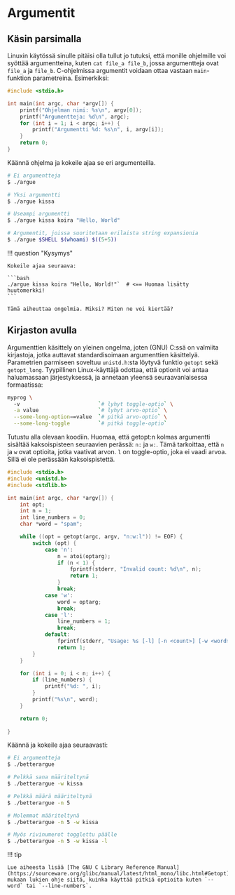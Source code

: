 # Argumentit

## Käsin parsimalla

Linuxin käytössä sinulle pitäisi olla tullut jo tutuksi, että monille ohjelmille voi syöttää argumentteina, kuten `cat file_a file_b`, jossa argumentteja ovat `file_a` ja `file_b`. C-ohjelmissa argumentit voidaan ottaa vastaan `main`-funktion parametreina. Esimerkiksi:

```c title="argue.c"
#include <stdio.h>

int main(int argc, char *argv[]) {
    printf("Ohjelman nimi: %s\n", argv[0]);
    printf("Argumentteja: %d\n", argc);
    for (int i = 1; i < argc; i++) {
        printf("Argumentti %d: %s\n", i, argv[i]);
    }
    return 0;
}
```

Käännä ohjelma ja kokeile ajaa se eri argumenteilla.

```bash
# Ei argumentteja
$ ./argue

# Yksi argumentti
$ ./argue kissa

# Useampi argumentti
$ ./argue kissa koira "Hello, World"

# Argumentit, joissa suoritetaan erilaista string expansionia
$ ./argue $SHELL $(whoami) $((5+5))
```

!!! question "Kysymys"

    Kokeile ajaa seuraava: 
    
    ```bash
    ./argue kissa koira "Hello, World!"`  # <== Huomaa lisätty huutomerkki! 
    ```
    
    Tämä aiheuttaa ongelmia. Miksi? Miten ne voi kiertää?

## Kirjaston avulla

Argumenttien käsittely on yleinen ongelma, joten (GNU) C:ssä on valmiita kirjastoja, jotka auttavat standardisoimaan argumenttien käsittelyä. Parametrien parmiseen soveltuu `unistd.h`:sta löytyvä funktio `getopt` sekä `getopt_long`. Tyypillinen Linux-käyttäjä odottaa, että optionit voi antaa haluamassaan järjestyksessä, ja annetaan yleensä seuraavanlaisessa formaatissa: 

```bash
myprog \ 
  -v                         `# lyhyt toggle-optio` \
  -a value                   `# lyhyt arvo-optio` \
  --some-long-option==value  `# pitkä arvo-optio` \
  --some-long-toggle         `# pitkä toggle-optio`
```

Tutustu alla olevaan koodiin. Huomaa, että getopt:n kolmas argumentti sisältää kaksoispisteen seuraavien perässä: `n:` ja `w:`. Tämä tarkoittaa, että `n` ja `w` ovat optioita, jotka vaativat arvon. `l` on toggle-optio, joka ei vaadi arvoa. Sillä ei ole perässään kaksoispistettä.

```c title="betterargue.c"
#include <stdio.h>
#include <unistd.h>
#include <stdlib.h>

int main(int argc, char *argv[]) {
    int opt;
    int n = 1;
    int line_numbers = 0;
    char *word = "spam";

    while ((opt = getopt(argc, argv, "n:w:l")) != EOF) {
        switch (opt) {
            case 'n':
                n = atoi(optarg);
                if (n < 1) {
                    fprintf(stderr, "Invalid count: %d\n", n);
                    return 1;
                }
                break;
            case 'w':
                word = optarg;
                break;
            case 'l':
                line_numbers = 1;
                break;
            default:
                fprintf(stderr, "Usage: %s [-l] [-n <count>] [-w <word>]\n", argv[0]);
                return 1;
        }
    }

    for (int i = 0; i < n; i++) {
        if (line_numbers) {
            printf("%d: ", i);
        }
        printf("%s\n", word);
    }

    return 0;
    
}
```

Käännä ja kokeile ajaa seuraavasti:

```bash
# Ei argumentteja
$ ./betterargue

# Pelkkä sana määriteltynä
$ ./betterargue -w kissa

# Pelkkä määrä määriteltynä
$ ./betterargue -n 5

# Molemmat määriteltynä
$ ./betterargue -n 5 -w kissa

# Myös rivinumerot togglettu päälle
$ ./betterargue -n 5 -w kissa -l
```

!!! tip

    Lue aiheesta lisää [The GNU C Library Reference Manual](https://sourceware.org/glibc/manual/latest/html_mono/libc.html#Getopt), mukaan lukien ohje siitä, kuinka käyttää pitkiä optioita kuten `--word` tai `--line-numbers`.